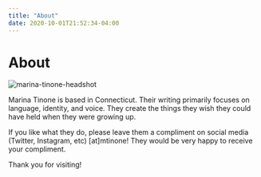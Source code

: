 ```yaml
---
title: "About"
date: 2020-10-01T21:52:34-04:00
---
```


# About

![marina-tinone-headshot](/images/marina-tinone-headshot.webp)

Marina Tinone is based in Connecticut.
Their writing primarily focuses on language, identity, and voice.
They create the things they wish they could have held when they were growing up.

If you like what they do,
please leave them a compliment on social media (Twitter, Instagram, etc) [at]mtinone!
They would be very happy to receive your compliment.

Thank you for visiting!
